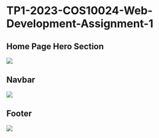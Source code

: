 # TP1-2023-COS10024-Web-Development-Assignment-1

<h2>Home Page Hero Section</h2>
<img src="https://user-images.githubusercontent.com/78975250/233787633-6f028738-000b-405b-90bb-33f18c6355f3.png" >



<h2>Navbar</h2>
<img src="https://user-images.githubusercontent.com/78975250/233787685-57d5a80f-2be0-4042-957b-a65a4c78f561.png" >


<h2>Footer</h2>
<img src="https://user-images.githubusercontent.com/78975250/233787755-6994c9d8-1686-4b28-a296-4541d2dd254f.png" >




